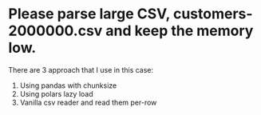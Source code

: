 # Please parse large CSV, customers-2000000.csv and keep the memory low.

There are 3 approach that I use in this case:

1. Using pandas with chunksize
2. Using polars lazy load
3. Vanilla csv reader and read them per-row
